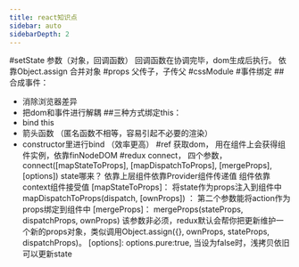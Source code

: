 ```yaml
---
title: react知识点
sidebar: auto
sidebarDepth: 2
---
```

#setState
参数（对象，回调函数）
回调函数在协调完毕，dom生成后执行。
依靠Object.assign 合并对象
#props
父传子，子传父
#cssModule
#事件绑定
##合成事件：
- 消除浏览器差异
- 把dom和事件进行解耦
##三种方式绑定this：
- bind this
- 箭头函数  （匿名函数不相等，容易引起不必要的渲染）
- constructor里进行bind （效率更高）
#ref
获取dom，  用在组件上会获得组件实例，依靠finNodeDOM
#redux
connect，
四个参数，
connect([mapStateToProps], [mapDispatchToProps], [mergeProps], [options])
state哪来？
依靠上层组件依靠Provider组件传递值 
组件依靠context组件接受值
[mapStateToProps]：
将state作为props注入到组件中
mapDispatchToProps(dispatch, [ownProps]) ：
第二个参数能将action作为props绑定到组件中
[mergeProps]：
mergeProps(stateProps, dispatchProps, ownProps) 该参数非必须，redux默认会帮你把更新维护一个新的props对象，类似调用Object.assign({}, ownProps, stateProps, dispatchProps)。
[options]:
options.pure:true, 当设为false时，浅拷贝依旧可以更新state

